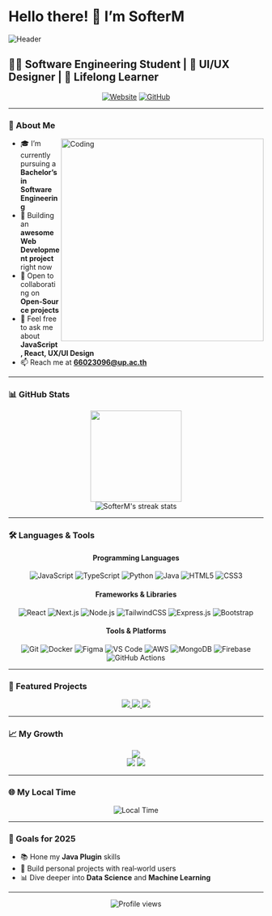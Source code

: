 # Hello there! 👋 I’m **SofterM**

<!-- Header Image -->

![Header](https://capsule-render.vercel.app/api?type=waving\&color=gradient\&customColorList=12\&height=300\&section=header\&text=SofterM\&fontSize=90\&animation=fadeIn)

## 👨‍💻 Software Engineering Student | 🎨 UI/UX Designer | 🌱 Lifelong Learner

<div align="center">

[![Website](https://img.shields.io/badge/Website-FF7139?style=for-the-badge\&logo=Firefox-Browser\&logoColor=white)](https://softerm-github-io.vercel.app/)
[![GitHub](https://img.shields.io/badge/GitHub-100000?style=for-the-badge\&logo=github\&logoColor=white)](https://github.com/SofterM)

</div>

---

### 🚀 About Me

<img align="right" alt="Coding" width="400" src="https://media.giphy.com/media/qgQUggAC3Pfv687qPC/giphy.gif">

* 🎓 I’m currently pursuing a **Bachelor’s in Software Engineering**
* 🔭 Building an **awesome Web Development project** right now
* 👯 Open to collaborating on **Open‑Source projects**
* 💬 Feel free to ask me about **JavaScript, React, UX/UI Design**
* 📫 Reach me at **[66023096@up.ac.th](mailto:66023096@up.ac.th)**

---

### 📊 GitHub Stats

<div align="center">
  <img height="180em" src="https://github-readme-stats.vercel.app/api/top-langs/?username=SofterM&layout=compact&langs_count=8&theme=tokyonight" />
</div>

<div align="center">
  <img src="https://github-readme-streak-stats.herokuapp.com/?user=SofterM&theme=tokyonight" alt="SofterM's streak stats" />
</div>

---

### 🛠️ Languages & Tools

<div align="center">

#### Programming Languages

![JavaScript](https://img.shields.io/badge/-JavaScript-F7DF1E?style=flat-square\&logo=javascript\&logoColor=black)
![TypeScript](https://img.shields.io/badge/-TypeScript-3178C6?style=flat-square\&logo=typescript\&logoColor=white)
![Python](https://img.shields.io/badge/-Python-3776AB?style=flat-square\&logo=python\&logoColor=white)
![Java](https://img.shields.io/badge/-Java-007396?style=flat-square\&logo=java\&logoColor=white)
![HTML5](https://img.shields.io/badge/-HTML5-E34F26?style=flat-square\&logo=html5\&logoColor=white)
![CSS3](https://img.shields.io/badge/-CSS3-1572B6?style=flat-square\&logo=css3\&logoColor=white)

#### Frameworks & Libraries

![React](https://img.shields.io/badge/-React-61DAFB?style=flat-square\&logo=react\&logoColor=black)
![Next.js](https://img.shields.io/badge/-Next.js-000000?style=flat-square\&logo=next.js\&logoColor=white)
![Node.js](https://img.shields.io/badge/-Node.js-339933?style=flat-square\&logo=node.js\&logoColor=white)
![TailwindCSS](https://img.shields.io/badge/-TailwindCSS-38B2AC?style=flat-square\&logo=tailwind-css\&logoColor=white)
![Express.js](https://img.shields.io/badge/-Express.js-000000?style=flat-square\&logo=express\&logoColor=white)
![Bootstrap](https://img.shields.io/badge/-Bootstrap-7952B3?style=flat-square\&logo=bootstrap\&logoColor=white)

#### Tools & Platforms

![Git](https://img.shields.io/badge/-Git-F05032?style=flat-square\&logo=git\&logoColor=white)
![Docker](https://img.shields.io/badge/-Docker-2496ED?style=flat-square\&logo=docker\&logoColor=white)
![Figma](https://img.shields.io/badge/-Figma-F24E1E?style=flat-square\&logo=figma\&logoColor=white)
![VS Code](https://img.shields.io/badge/-VS%20Code-007ACC?style=flat-square\&logo=visual-studio-code\&logoColor=white)
![AWS](https://img.shields.io/badge/-AWS-232F3E?style=flat-square\&logo=amazon-aws\&logoColor=white)
![MongoDB](https://img.shields.io/badge/-MongoDB-47A248?style=flat-square\&logo=mongodb\&logoColor=white)
![Firebase](https://img.shields.io/badge/-Firebase-FFCA28?style=flat-square\&logo=firebase\&logoColor=black)
![GitHub Actions](https://img.shields.io/badge/-GitHub_Actions-2088FF?style=flat-square\&logo=github-actions\&logoColor=white)

</div>

---

### 📂 Featured Projects

<div align="center">
  <a href="https://github.com/SofterM/autocar">
    <img src="https://github-readme-stats.vercel.app/api/pin/?username=SofterM&repo=autocar&theme=tokyonight" />
  </a>
  <a href="https://github.com/SofterM/repair-report">
    <img src="https://github-readme-stats.vercel.app/api/pin/?username=SofterM&repo=repair-report&theme=tokyonight" />
  </a>
  <a href="https://github.com/SofterM/qr-pp-gen">
    <img src="https://github-readme-stats.vercel.app/api/pin/?username=SofterM&repo=qr-pp-gen&theme=tokyonight" />
  </a>
</div>

---

### 📈 My Growth

<div align="center">
  <img src="https://github-profile-summary-cards.vercel.app/api/cards/profile-details?username=SofterM&theme=tokyonight" />
</div>

<div align="center">
  <img src="https://github-profile-summary-cards.vercel.app/api/cards/productive-time?username=SofterM&theme=tokyonight" />
  <img src="https://github-profile-summary-cards.vercel.app/api/cards/repos-per-language?username=SofterM&theme=tokyonight" />
</div>

---

### 🌐 My Local Time

<div align="center">
  <img src="https://readme-typing-svg.demolab.com?font=Fira+Code&pause=1000&center=true&vCenter=true&width=435&lines=Local+time+in+Thailand+🕒" alt="Local Time" />
</div>

---

### 🎯 Goals for 2025

* 📚 Hone my **Java Plugin** skills
* 🌱 Build personal projects with real‑world users
* 📊 Dive deeper into **Data Science** and **Machine Learning**

---

<div align="center">
  <img src="https://komarev.com/ghpvc/?username=SofterM&color=blueviolet&style=flat-square" alt="Profile views" />
</div>
